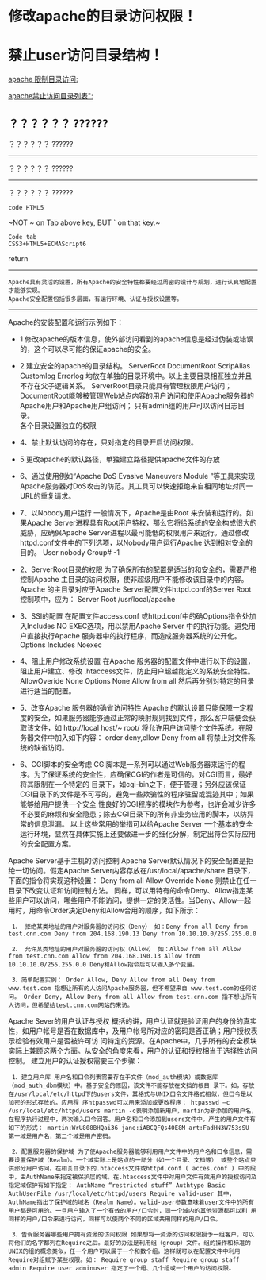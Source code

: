 # 修改apache的目录访问权限！

# 禁止user访问目录结构！



[apache 限制目录访问:](http://www.lxway.com/3316244.html) 

[apache禁止访问目录列表":](http://www.360doc.com/relevant/77122968_more.shtml)

？？？？？？
??????
---

？？？？？？
??????

***

？？？？？？
??????

___


？？？？？？
??????

`code HTML5`  

~NOT ~ on Tab above key, BUT ` on that key.~

	Code tab
	CSS3+HTML5+ECMAScript6
  
return






*** 
    Apache具有灵活的设置，所有Apache的安全特性都要经过周密的设计与规划，进行认真地配置才能够实现。
    Apache安全配置包括很多层面，有运行环境、认证与授权设置等。
***

Apache的安装配置和运行示例如下：
* 1 修改apache的版本信息，使外部访问看到的apache信息是经过伪装或错误的，这个可以尽可能的保证apache的安全。

* 2 建立安全的apache的目录结构。
	 ServerRoot  DocumentRoot  ScripAlias   Customlog  Errorlog   均放在单独的目录环境中。以上主要目录相互独立并且不存在父子逻辑关系。 
	 ServerRoot目录只能具有管理权限用户访问；
	 DocumentRoot能够被管理Web站点内容的用户访问和使用Apache服务器的Apache用户和Apache用户组访问；
	 只有admin组的用户可以访问日志目录。  
	 各个目录设置独立的权限
 
* 4、禁止默认访问的存在，只对指定的目录开启访问权限。

* 5 更改apache的默认路径，单独建立路径提供apache文件的存放 

* 6、通过使用例如“Apache DoS Evasive Maneuvers Module ”等工具来实现Apache服务器对DoS攻击的防范。其工具可以快速拒绝来自相同地址对同一URL的重复请求。 

* 7、以Nobody用户运行 一般情况下，Apache是由Root 来安装和运行的。如果Apache Server进程具有Root用户特权，那么它将给系统的安全构成很大的威胁，应确保Apache Server进程以最可能低的权限用户来运行。通过修改httpd.conf文件中的下列选项，以Nobody用户运行Apache 达到相对安全的目的。 User nobody Group# -1 

* 2、ServerRoot目录的权限 为了确保所有的配置是适当的和安全的，需要严格控制Apache 主目录的访问权限，使非超级用户不能修改该目录中的内容。Apache 的主目录对应于Apache Server配置文件httpd.conf的Server Root控制项中，应为： Server Root /usr/local/apache 

* 3、SSI的配置 在配置文件access.conf 或httpd.conf中的确Options指令处加入Includes NO EXEC选项，用以禁用Apache Server 中的执行功能。避免用户直接执行Apache 服务器中的执行程序，而造成服务器系统的公开化。 Options Includes Noexec 

* 4、阻止用户修改系统设置 在Apache 服务器的配置文件中进行以下的设置，阻止用户建立、修改 .htaccess文件，防止用户超越能定义的系统安全特性。 AllowOveride None Options None Allow from all 然后再分别对特定的目录进行适当的配置。 

* 5、改变Apache 服务器的确省访问特性 Apache 的默认设置只能保障一定程度的安全，如果服务器能够通过正常的映射规则找到文件，那么客户端便会获取该文件，如 http://local host/~ root/ 将允许用户访问整个文件系统。在服务器文件中加入如下内容： order deny,ellow Deny from all 将禁止对文件系统的缺省访问。 

* 6、CGI脚本的安全考虑 CGI脚本是一系列可以通过Web服务器来运行的程序。为了保证系统的安全性，应确保CGI的作者是可信的。对CGI而言，最好将其限制在一个特定的 目录下，如cgi-bin之下，便于管理；另外应该保证CGI目录下的文件是不可写的，避免一些欺骗性的程序驻留或混迹其中；如果能够给用户提供一个安全 性良好的CGI程序的模块作为参考，也许会减少许多不必要的麻烦和安全隐患；除去CGI目录下的所有非业务应用的脚本，以防异常的信息泄漏。 以上这些常用的举措可以给Apache Server 一个基本的安全运行环境，显然在具体实施上还要做进一步的细化分解，制定出符合实际应用的安全配置方案。

Apache Server基于主机的访问控制 Apache Server默认情况下的安全配置是拒绝一切访问。假定Apache Server内容存放在/usr/local/apache/share 目录下，下面的指令将实现这种设置： Deny from all Allow Override None 则禁止在任一目录下改变认证和访问控制方法。 同样，可以用特有的命令Deny、Allow指定某些用户可以访问，哪些用户不能访问，提供一定的灵活性。当Deny、Allow一起用时，用命令Order决定Deny和Allow合用的顺序，如下所示： 

	 1、 拒绝某类地址的用户对服务器的访问权（Deny） 如：Deny from all Deny from test.cnn.com Deny from 204.168.190.13 Deny from 10.10.10.0/255.255.0.0 

	 2、 允许某类地址的用户对服务器的访问权（Allow） 如：Allow from all Allow from test.cnn.com Allow from 204.168.190.13 Allow from 10.10.10.0/255.255.0.0 Deny和Allow指令后可以输入多个变量。 

	 3、简单配置实例： Order Allow, Deny Allow from all Deny from www.test.com 指想让所有的人访问Apache服务器，但不希望来自 www.test.com的任何访问。 Order Deny, Allow Deny from all Allow from test.cnn.com 指不想让所有人访问，但希望给test.cnn.com网站的来访。

Apache Sever的用户认证与授权 概括的讲，用户认证就是验证用户的身份的真实性，如用户帐号是否在数据库中，及用户帐号所对应的密码是否正确；用户授权表示检验有效用户是否被许可访 问特定的资源。在Apache中，几乎所有的安全模块实际上兼顾这两个方面。从安全的角度来看，用户的认证和授权相当于选择性访问控制。
建立用户的认证授权需要三个步骤： 

	 1、建立用户库 用户名和口令列表需要存在于文件（mod_auth模块）或数据库（mod_auth_dbm模块）中。基于安全的原因，该文件不能存放在文挡的根目 录下。如，存放在/usr/local/etc/httpd下的users文件，其格式与UNIX口令文件格式相似，但口令是以加密的形式存放的。应用程 序htpasswd可以用来添加或更改程序： htpasswd –c /usr/local/etc/httpd/users martin -c表明添加新用户，martin为新添加的用户名，在程序执行过程中，两次输入口令回答。用户名和口令添加到users文件中。产生的用户文件有如下的形式： martin:WrU808BHQai36 jane:iABCQFQs40E8M art:FadHN3W753sSU 第一域是用户名，第二个域是用户密码。 

	 2、配置服务器的保护域 为了使Apache服务器能够利用用户文件中的用户名和口令信息，需要设置保护域（Realm）。一个域实际上是站点的一部分（如一个目录、文档等） 或整个站点只供部分用户访问。在相关目录下的.htaccess文件或httpd.conf ( acces.conf ) 中的段中，由AuthName来指定被保护层的域。在.htaccess文件中对用户文件有效用户的授权访问及指定域保护有如下指定： AuthName “restricted stuff” Authtype Basic AuthUserFile /usr/local/etc/httpd/users Require valid-user 其中，AuthName指出了保护域的域名（Realm Name）。valid-user参数意味着user文件中的所有用户都是可用的。一旦用户输入了一个有效的用户/口令时，同一个域内的其他资源都可以利 用同样的用户/口令来进行访问，同样可以使两个不同的区域共用同样的用户/口令。 

	 3、告诉服务器哪些用户拥有资源的访问权限 如果想将一资源的访问权限授予一组客户，可以将他们的名字都列在Require之后。最好的办法是利用组（group）文件。组的操作和标准的UNIX的组的概念类似，任一个用户可以属于一个和数个组。这样就可以在配置文件中利用Require对组赋予某些权限。如： Require group staff Require group staff admin Require user adminuser 指定了一个组、几个组或一个用户的访问权限。
